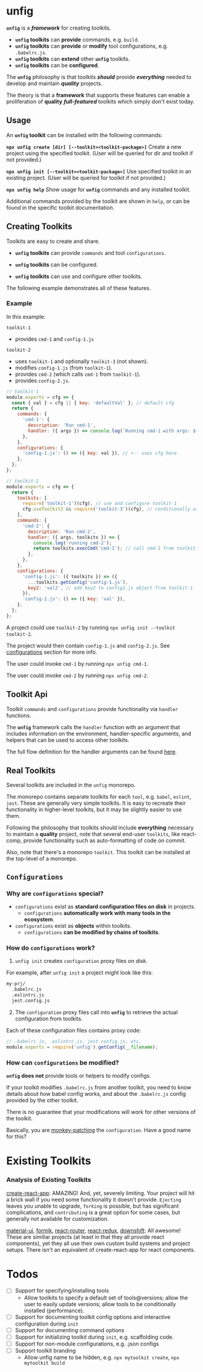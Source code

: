 # unfig

**`unfig`** is a **_framework_** for creating toolkits.

- **`unfig` toolkits** can **provide** commands, e.g. `build`.
- **`unfig` toolkits** can **provide** or **modify** tool configurations, e.g. `.babelrc.js`.
- **`unfig` toolkits** can **extend** other **`unfig`** toolkits.
- **`unfig` toolkits** can be **configured**.

The **`unfig`** philosophy is that toolkits **_should_** provide **_everything_** needed to develop and maintain **_quality_** projects.

The theory is that a **framework** that supports these features can enable a proliferation of **quality** **_full-featured_** toolkits which simply don't exist today.

## Usage

An **`unfig` toolkit** can be installed with the following commands:

**`npx unfig create [dir] [--toolkit=<toolkit-package>]`**
Create a new project using the specified toolkit. (User will be queried for dir and toolkit if not provided.)

**`npx unfig init [--toolkit=<toolkit-package>]`**
Use specified toolkit in an existing project. (User will be queried for toolkit if not provided.)

**`npx unfig help`**
Show usage for **`unfig`** commands and any installed toolkit.

Additional commands provided by the toolkit are shown in `help`, or can be found in the specific toolkit documentation.

## Creating Toolkits

Toolkits are easy to create and share.

- **`unfig` toolkits** can provide `commands` and tool `configurations`.

- **`unfig` toolkits** can be configured.

- **`unfig` toolkits** can use and configure other toolkits.

The following example demonstrates all of these features.

### Example

In this example:

`toolkit-1`

- provides `cmd-1` and `config-1.js`

`toolkit-2`

- uses `toolkit-1` and optionally `toolkit-3` (not shown).
- modifies `config-1.js` (from `toolkit-1`).
- provides `cmd-2` (which calls `cmd-1` from `toolkit-1`).
- provides `config-2.js`.

```js
// toolkit-1
module.exports = cfg => {
  const { val } = cfg || { key: 'defaultVal' }; // default cfg
  return {
    commands: {
      'cmd-1': {
        description: 'Run cmd-1',
        handler: ({ args }) => console.log(`Running cmd-1 with args: ${args}`),
      },
    },
    configurations: {
      'config-1.js': () => ({ key: val }), // <-- uses cfg here
    },
  };
};
```

```js
// toolkit-2
module.exports = cfg => {
  return {
    toolkits: [
      require('toolkit-1')(cfg), // use and configure toolkit-1
      cfg.useToolkit3 && require('toolkit-3')(cfg), // conditionally use toolkit-3 (not shown)
    ],
    commands: {
      'cmd-2': {
        description: 'Run cmd-2',
        handler: ({ args, toolkits }) => {
          console.log('running cmd-2');
          return toolkits.execCmd('cmd-1'); // call cmd-1 from toolkit-1
        },
      },
    },
    configurations: {
      'config-1.js': ({ toolkits }) => ({
        ...toolkits.getConfig('config-1.js'),
        key2: 'val2', // add key2 to config1.js object from toolkit-1
      }),
      'config-2.js': () => ({ key: 'val' }),
    },
  };
};
```

A project could use `toolkit-2` by running `npx unfig init --toolkit toolkit-2`.

The project would then contain `config-1.js` and `config-2.js`. See [configurations](#configurations) section for more info.

The user could invoke `cmd-1` by running `npx unfig cmd-1`.

The user could invoke `cmd-2` by running `npx unfig cmd-2`.

## Toolkit Api

Toolkit `commands` and `configurations` provide functionality via `handler` functions.

The **`unfig`** framework calls the `handler` function with an argument that includes information on the environment, handler-specific arguments, and helpers that can be used to access other toolkits.

The full flow definition for the handler arguments can be found [here](github://bradfordlemley/unfig/type-toolkit).

## Real Toolkits

Several toolkits are included in the `unfig` monorepo.

The monorepo contains separate toolkits for each `tool`, e.g. `babel`, `eslint`, `jest`. These are generally very simple toolkits. It is easy to recreate their functionality in higher-level toolkits, but it may be slightly easier to use them.

Following the philosophy that toolkits should include **everything** necessary to maintain a **quality** project, note that several end-user `toolkits`, like react-comp, provide functionality such as auto-formatting of code on commit.

Also, note that there's a monorepo `toolkit`. This toolkit can be installed at the top-level of a monorepo.

## `Configurations`

### Why are `configurations` special?

- `configurations` exist as **standard configuration files on disk** in projects.
  - `configurations` **automatically work with many tools in the ecosystem**.
- `configurations` exist as **objects** within toolkits.
  - `configurations` **can be modified by chains of toolkits**.

### How do `configurations` work?

1. `unfig init` creates `configuration` proxy files _on disk_.

For example, after `unfig init` a project might look like this:

```sh
my-prj/
  .babelrc.js
  .eslintrc.js
  jest.config.js
```

2. The `configuration` proxy files call into **`unfig`** to retrieve the actual configuration from toolkits.

Each of these configuration files contains proxy code:

```js
// .babelrc.js, .eslintrc.js, jest.config.js, etc.
module.exports = require('unfig').getConfig(__filename);
```

### How can `configurations` be modified?

**`unfig`** **does not** provide tools or helpers to modify configs.

If your toolkit modifies `.babelrc.js` from another toolkit, you need to know details about how babel config works, and about the `.babelrc.js` config provided by the other toolkit.

There is no guarantee that your modifications will work for other versions of the toolkit.

Basically, you are [monkey-patching](https://en.wikipedia.org/wiki/Monkey_patch) the `configuration`. Have a good name for this?

# Existing Toolkits

### Analysis of Existing Toolkits

[create-react-app](https://github.com/facebook/create-react-app): AMAZING! And, yet, severely limiting. Your project will hit a brick wall if you need some functionality it doesn't provide. `Ejecting` leaves you unable to upgrade, `forking` is possible, but has significant complications, and `contributing` is a great option for some cases, but generally not available for customization.

[material-ui](https://github.com/mui-org/material-ui), [formik](https://github.com/jaredpalmer/formik), [react-router](https://github.com/ReactTraining/react-router), [react-redux](https://github.com/reduxjs/react-redux), [downshift](https://github.com/downshift-js/downshift): All awesome! These are similiar projects (at least in that they all provide react components), yet they all use their own custom build systems and project setups. There isn't an equivalent of create-react-app for react components.

# Todos

- [ ] Support for specifying/installing tools
  - Allow toolkits to specify a default set of tools@versions; allow the user to easily update versions; allow tools to be conditionally installed (performance).
- [ ] Support for documenting toolkit config options and interactive configuration during `init`
- [ ] Support for documenting command options
- [ ] Support for initializing toolkit during `init`, e.g. scaffolding code.
- [ ] Support for non-module configurations, e.g. .json configs
- [ ] Support toolkit branding
  - Allow unfig name to be hidden, e.g. `npx mytoolkit create`, `npx mytoolkit build`
